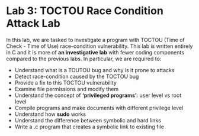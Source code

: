 # Lab 3: TOCTOU Race Condition Attack Lab

In this lab, we are tasked to investigate a program with TOCTOU (Time of Check - Time of Use) race-condition vulnerability. This lab is written entirely in C and it is more of **an investigative lab** with fewer coding components compared to the previous labs. In particular, we are required to:

- Understand what is a TOUTOU bug and why is it prone to attacks
- Detect race-condition caused by the TOCTOU bug
- Provide a fix to this TOCTOU vulnerability
- Examine file permissions and modify them
- Understand the concept of **‘privileged programs’:** user level vs root level
- Compile programs and make documents with different privilege level
- Understand how **sudo** works
- Understand the difference between symbolic and hard links
- Write a .c program that creates a symbolic link to existing file
